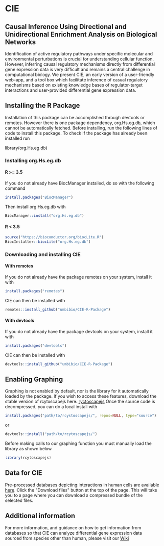 # CIE
## Causal Inference Using Directional and Unidirectional Enrichment Analysis on Biological Networks

Identification of active regulatory pathways under specific molecular and environmental perturbations is crucial for understanding cellular function. However, inferring causal regulatory mechanisms directly from differential gene expression data is very difficult and remains a central challenge in computational biology.  We present CIE, an early version of a user-friendly web-app, and a tool box which facilitate inference of casual regulatory mechanisms based on existing knowledge bases of regulator-target interactions and user-provided differential gene expression data.  

## Installing the R Package

Installation of this package can be accomplished through devtools or remotes.  However there is one package dependency, org.Hs.eg.db, which cannot be automatically fetched.  Before installing, run the following lines of code to install this package.  To check if the package has already been installed run

library(org.Hs.eg.db)

### Installing org.Hs.eg.db

#### R >= 3.5
If you do not already have BiocManager installed, do so with the following command
```R
install.packages("BiocManager")
```
Then install org.Hs.eg.db with
```R
BiocManager::install("org.Hs.eg.db")
```

#### R < 3.5
```R
source("https://bioconductor.org/biocLite.R")
BiocInstaller::biocLite("org.Hs.eg.db")
```

### Downloading and installing CIE
#### With remotes
If you do not already have the package remotes on your system, install it with
```R
install.packages("remotes")
```
CIE can then be installed with
```R
remotes::install_github("umbibio/CIE-R-Package")
```
#### With devtools
If you do not already have the package devtools on your system, install it with
```R
install.packages("devtools")
```
CIE can then be installed with
```R
devtools::install_github("umbibio/CIE-R-Package")
```

## Enabling Graphing
Graphing is not enabled by default, nor is the library for it automatically loaded by the package.  If you wish to access these features, download the stable version of rcytoscapejs here.
[ryctoscapejs](https://github.com/cytoscape/cyjShiny/releases/tag/v0.0.7)
Once the source code is decompressed, you can do a local install with
```R
install.packages("path/to/rcystoscapejs/", repos=NULL, type="source")
```
or
```R
devtools::install("path/to/rcytoscapejs/")
```
Before making calls to our graphing function you must manually load the library as shown below
```R
library(rcytoscapejs)
```

## Data for CIE
Pre-processed databases depicting interactions in human cells are available [here](https://markov.math.umb.edu/app/cie).  Click the "Download files" button at the top of the page.  This will take you to a page where you can download a compressed bundle of the selected files.

## Additional information
For more information, and guidance on how to get information from databases so that CIE can analyze differential gene expression data sourced from species other than human, please visit our [Wiki](https://github.com/umbibio/CIE/wiki)
